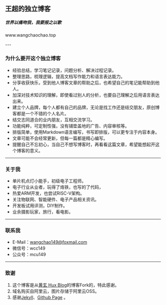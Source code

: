 <h2 style="text-align:left">王超的独立博客</h2>
<h5 style="text-align:left">世界以痛吻我，我要报之以歌</h5>
<p align="left"> www.wangchaochao.top </p>
---

### 为什么要开这个独立博客

- 经验总结，学习笔记记录，问题分析、解决过程记录。
- 整理思路，梳理逻辑，提高文档写作能力和语言表达能力。
- 分享收获快乐，受到他人博客文章的帮助之后，也希望自己的笔记能帮助到他人。
- 加深对技术知识的理解，即使看过别人的分析，也要自己理解之后用语言表达出来。
- 建立个人品牌，每个人都有自己的品牌，无论是找工作还是结交朋友，原创博客都是一个不错的个人名片。
- 结交志同道合的业内朋友，互相交流学习。
- 功能纯粹，可定制性强，没有铺垫盖地的广告、内容审核等。
- 排版简单，使用Markdown语言编写，书写即排版，可以更专注于内容本身。
- 文章可能不会经常更新，但每一篇都是精心编写。
- 提醒自己不忘初心，当自己不想写博客时，再看看这篇文章，希望能想起开这个博客的意义。

---

### 关于我

- 单片机点灯小能手，初级电子工程师。
- 电子行业从业者，玩得了烙铁，也写的了代码，
- 热爱ARM开发，也尝试RISC-V架构。
- 关注物联网、智能硬件、电子产品相关资讯。
- 开发板试用评测，DIY制作。
- 业余摄影玩家，旅行，看电影。

---

### 联系我

- E-Mail：wangchao149@foxmail.com
- 微信号：wcc149
- 公众号：mcu149

---

### 致谢

1. 这个博客是从[黄玄 Hux Blog]( http://huangxuan.me/ )的博客Fork的，特此感谢。
2. 域名购买自阿里云，图片存储于阿里云OSS。
3. 感谢[Jekyll](http://jekyllcn.com/)、[Github Page](https://pages.github.com/) 。


